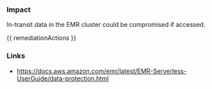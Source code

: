 ### Impact
In-transit data in the EMR cluster could be compromised if accessed.

<!-- DO NOT CHANGE -->
{{ remediationActions }}

### Links
- https://docs.aws.amazon.com/emr/latest/EMR-Serverless-UserGuide/data-protection.html
